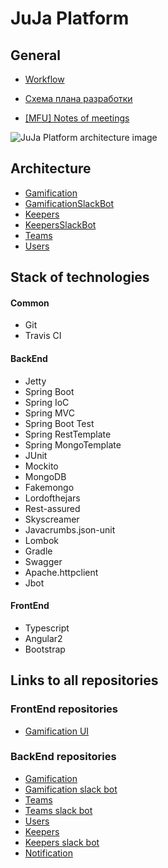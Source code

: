 # JuJa Platform

## General

* [Workflow](https://github.com/JujaLabs/docs/tree/master/other/workflow)
* [Схема плана разработки](https://github.com/JujaLabs/docs/wiki/%D0%A1%D1%85%D0%B5%D0%BC%D0%B0-%D0%BF%D0%BB%D0%B0%D0%BD%D0%B0-%D1%80%D0%B0%D0%B7%D1%80%D0%B0%D0%B1%D0%BE%D1%82%D0%BA%D0%B8)

* [[MFU] Notes of meetings](https://github.com/JujaLabs/docs/wiki/%5BMFU%5D-Notes-of-meetings)


![JuJa Platform architecture image](https://github.com/JujaLabs/docs/blob/master/architecture/juja_platform.png "JuJa Platform")

## Architecture

* [Gamification](https://github.com/JujaLabs/docs/tree/master/architecture/gamification)
* [GamificationSlackBot](https://github.com/JujaLabs/docs/tree/master/architecture/gamification_slackbot)
* [Keepers](https://github.com/JujaLabs/docs/tree/master/architecture/keepers)
* [KeepersSlackBot](https://github.com/JujaLabs/docs/tree/master/architecture/keepers_slackbot)
* [Teams](https://github.com/JujaLabs/docs/tree/master/architecture/teams)
* [Users](https://github.com/JujaLabs/docs/tree/master/architecture/users)


## Stack of technologies

#### Common

* Git
* Travis CI

#### BackEnd

* Jetty
* Spring Boot
* Spring IoC
* Spring MVC
* Spring Boot Test
* Spring RestTemplate
* Spring MongoTemplate
* JUnit
* Mockito
* MongoDB
* Fakemongo
* Lordofthejars
* Rest-assured
* Skyscreamer
* Javacrumbs.json-unit
* Lombok
* Gradle
* Swagger
* Apache.httpclient
* Jbot

#### FrontEnd

* Typescript
* Angular2
* Bootstrap

## Links to all repositories

### FrontEnd repositories

* [Gamification UI](https://github.com/JujaLabs/gamification-ui)

### BackEnd repositories

* [Gamification](https://github.com/JujaLabs/gamification)
* [Gamification slack bot](https://github.com/JujaLabs/gamification-slack-bot)
* [Teams](https://github.com/JujaLabs/teams)
* [Teams slack bot](https://github.com/JujaLabs/teams-slack-bot)
* [Users](https://github.com/JujaLabs/users)
* [Keepers](https://github.com/JujaLabs/keepers)
* [Keepers slack bot](https://github.com/JujaLabs/keepers-slack-bot)
* [Notification](https://github.com/JujaLabs/notification)
